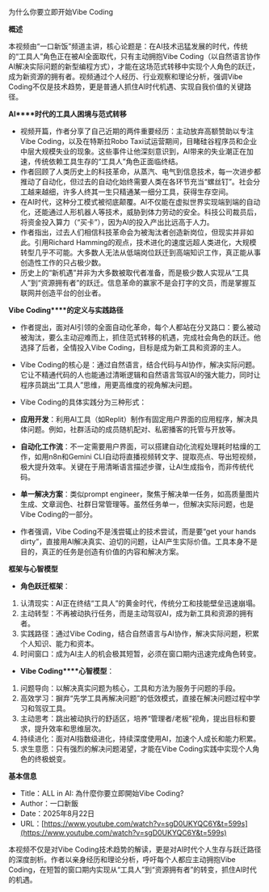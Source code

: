 为什么你要立即开始Vibe Coding

  

**概述**

  

本视频由“一口新饭”频道主讲，核心论题是：在AI技术迅猛发展的时代，传统的“工具人”角色正在被AI全面取代，只有主动拥抱Vibe Coding（以自然语言协作AI解决实际问题的新型编程方式），才能在这场范式转移中实现个人角色的跃迁，成为新资源的拥有者。视频通过个人经历、行业观察和理论分析，强调Vibe Coding不仅是技术趋势，更是普通人抓住AI时代机遇、实现自我价值的关键路径。

  

**AI****时代的工具人困境与范式转移**

- 视频开篇，作者分享了自己近期的两件重要经历：主动放弃高额赞助以专注Vibe Coding，以及在特斯拉Robo Taxi试运营期间，目睹硅谷程序员和企业中层大规模失业的现象。这些事件让他深刻意识到，AI带来的失业潮正在加速，传统依赖工具生存的“工具人”角色正面临终结。
- 作者回顾了人类历史上的科技革命，从蒸汽、电气到信息技术，每一次进步都推动了自动化，但过去的自动化始终需要人类在各环节充当“螺丝钉”。社会分工越来越细，许多人终其一生只精通某一细分工具，获得生存空间。
- 在AI时代，这种分工模式被彻底颠覆。AI不仅能在虚拟世界实现端到端的自动化，还能通过人形机器人等技术，威胁到体力劳动的安全。科技公司裁员后，将资金投入算力（“买卡”），因为AI的投入产出比远高于人力。
- 作者指出，过去人们相信科技革命会为被淘汰者创造新岗位，但现实并非如此。引用Richard Hamming的观点，技术进化的速度远超人类进化，大规模转型几乎不可能。大多数人无法从低端岗位跃迁到高端知识工作，真正能从事创造性工作的只占极少数。
- 历史上的“新机遇”并非为大多数被取代者准备，而是极少数人实现从“工具人”到“资源拥有者”的跃迁。信息革命的赢家不是会打字的文员，而是掌握互联网并创造平台的创业者。

  

**Vibe Coding****的定义与实践路径**

- 作者提出，面对AI引领的全面自动化革命，每个人都站在分叉路口：要么被动被淘汰，要么主动迎难而上，抓住范式转移的机遇，完成社会角色的跃迁。他选择了后者，全情投入Vibe Coding，目标是成为新工具和资源的主人。
- Vibe Coding的核心是：通过自然语言，结合代码与AI协作，解决实际问题。它让不精通代码的人也能通过清晰逻辑和自然语言驾驭AI的强大能力，同时让程序员跳出“工具人”思维，用更高维度的视角解决问题。
- Vibe Coding的具体实践分为三种形式：

- **应用开发**：利用AI工具（如Replit）制作有固定用户界面的应用程序，解决具体问题。例如，社群活动的成员随机配对、私密播客的托管与开放等。
- **自动化工作流**：不一定需要用户界面，可以搭建自动化流程处理耗时枯燥的工作，如用n8n和Gemini CLI自动将直播视频转文字、提取亮点、导出短视频，极大提升效率。关键在于用清晰语言描述步骤，让AI生成指令，而非传统代码。
- **单一解决方案**：类似prompt engineer，聚焦于解决单一任务，如高质量图片生成、文章润色、社群日常管理等。虽然任务单一，但解决实际问题，也是Vibe Coding的一部分。

- 作者强调，Vibe Coding不是浅尝辄止的技术尝试，而是要“get your hands dirty”，直接用AI解决真实、迫切的问题，让AI产生实际价值。工具本身不是目的，真正的任务是创造有价值的内容和解决方案。

  

**框架与心智模型**

- **角色跃迁框架**：

1. 认清现实：AI正在终结“工具人”的黄金时代，传统分工和技能壁垒迅速崩塌。
2. 主动转型：不再被动执行任务，而是主动驾驭AI，成为新工具和资源的拥有者。
3. 实践路径：通过Vibe Coding，结合自然语言与AI协作，解决实际问题，积累个人知识、能力和资本。
4. 时间窗口：成为AI主人的机会极其短暂，必须在窗口期内迅速完成角色转变。

- **Vibe Coding****心智模型**：

1. 问题导向：以解决真实问题为核心，工具和方法为服务于问题的手段。
2. 高效学习：摒弃“先学工具再解决问题”的低效模式，直接在解决问题过程中学习和驾驭工具。
3. 主动思考：跳出被动执行的舒适区，培养“管理者/老板”视角，提出目标和要求，提升效率和思维层次。
4. 持续进化：面对AI指数级进化，持续深度使用AI，加速个人成长和能力积累。
5. 求生意愿：只有强烈的解决问题渴望，才能在Vibe Coding实践中实现个人角色的终极蜕变。

  

**基本信息**

- Title：ALL in AI: 為什麼你要立即開始Vibe Coding?
- Author：一口新飯
- Date：2025年8月22日
- URL：[https://www.youtube.com/watch?v=sgD0UKYQC6Y&t=599s](https://www.youtube.com/watch?v=sgD0UKYQC6Y&t=599s)

  

本视频不仅是对Vibe Coding技术趋势的解读，更是对AI时代个人生存与跃迁路径的深度剖析。作者以亲身经历和理论分析，呼吁每个人都应主动拥抱Vibe Coding，在短暂的窗口期内实现从“工具人”到“资源拥有者”的转变，抓住AI时代的机遇。